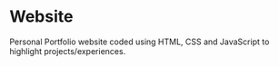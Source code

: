 # Website

Personal Portfolio website coded using HTML, CSS and JavaScript to highlight projects/experiences.
